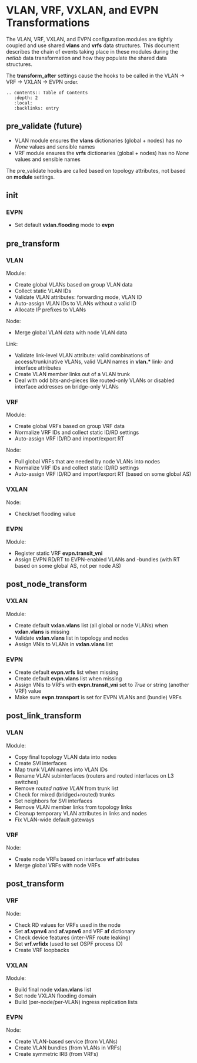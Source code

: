 # VLAN, VRF, VXLAN, and EVPN Transformations

The VLAN, VRF, VXLAN, and EVPN configuration modules are tightly coupled and use shared **vlans** and **vrfs** data structures. This document describes the chain of events taking place in these modules during the *netlab* data transformation and how they populate the shared data structures.

The **transform_after** settings cause the hooks to be called in the VLAN -> VRF -> VXLAN -> EVPN order.

```eval_rst
.. contents:: Table of Contents
   :depth: 2
   :local:
   :backlinks: entry
```

## pre_validate (future)

* VLAN module ensures the **vlans** dictionaries (global + nodes) has no *None* values and sensible names
* VRF module ensures the **vrfs** dictionaries (global + nodes) has no *None* values and sensible names

The pre_validate hooks are called based on topology attributes, not based on **module** settings.

## init

### EVPN

* Set default **vxlan.flooding** mode to **evpn**

## pre_transform

### VLAN

Module:
* Create global VLANs based on group VLAN data
* Collect static VLAN IDs
* Validate VLAN attributes: forwarding mode, VLAN ID
* Auto-assign VLAN IDs to VLANs without a valid ID
* Allocate IP prefixes to VLANs

Node:
* Merge global VLAN data with node VLAN data

Link:
* Validate link-level VLAN attribute: valid combinations of access/trunk/native VLANs, valid VLAN names in **vlan.\*** link- and interface attributes
* Create VLAN member links out of a VLAN trunk
* Deal with odd bits-and-pieces like routed-only VLANs or disabled interface addresses on bridge-only VLANs

### VRF

Module:
* Create global VRFs based on group VRF data
* Normalize VRF IDs and collect static ID/RD settings
* Auto-assign VRF ID/RD and import/export RT

Node:
* Pull global VRFs that are needed by node VLANs into nodes
* Normalize VRF IDs and collect static ID/RD settings
* Auto-assign VRF ID/RD and import/export RT (based on some global AS)

### VXLAN

Node:
* Check/set flooding value

### EVPN

Module:
* Register static VRF **evpn.transit_vni**
* Assign EVPN RD/RT to EVPN-enabled VLANs and -bundles (with RT based on some global AS, not per node AS)

## post_node_transform

### VXLAN

Module:
* Create default **vxlan.vlans** list (all global or node VLANs) when **vxlan.vlans** is missing
* Validate **vxlan.vlans** list in topology and nodes
* Assign VNIs to VLANs in **vxlan.vlans** list

### EVPN
* Create default **evpn.vrfs** list when missing
* Create default **evpn.vlans** list when missing
* Assign VNIs to VRFs with **evpn.transit_vni** set to *True* or string (another VRF) value
* Make sure **evpn.transport** is set for EVPN VLANs and (bundle) VRFs

## post_link_transform

### VLAN

Module:
* Copy final topology VLAN data into nodes
* Create SVI interfaces
* Map trunk VLAN names into VLAN IDs
* Rename VLAN subinterfaces (routers and routed interfaces on L3 switches)
* Remove *routed native VLAN* from trunk list
* Check for mixed (bridged+routed) trunks
* Set neighbors for SVI interfaces
* Remove VLAN member links from topology links
* Cleanup temporary VLAN attributes in links and nodes
* Fix VLAN-wide default gateways

### VRF

Node:
* Create node VRFs based on interface **vrf** attributes
* Merge global VRFs with node VRFs

## post_transform

### VRF

Node:
* Check RD values for VRFs used in the node
* Set **af.vpnv4** and **af.vpnv6** and VRF **af** dictionary
* Check device features (inter-VRF route leaking)
* Set **vrf.vrfidx** (used to set OSPF process ID)
* Create VRF loopbacks

### VXLAN

Module:
* Build final node **vxlan.vlans** list
* Set node VXLAN flooding domain
* Build (per-node/per-VLAN) ingress replication lists

### EVPN

Node:
* Create VLAN-based service (from VLANs)
* Create VLAN bundles (from VLANs in VRFs)
* Create symmetric IRB (from VRFs)
